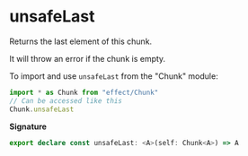 # unsafeLast

Returns the last element of this chunk.

It will throw an error if the chunk is empty.

To import and use `unsafeLast` from the "Chunk" module:

```ts
import * as Chunk from "effect/Chunk"
// Can be accessed like this
Chunk.unsafeLast
```

**Signature**

```ts
export declare const unsafeLast: <A>(self: Chunk<A>) => A
```
